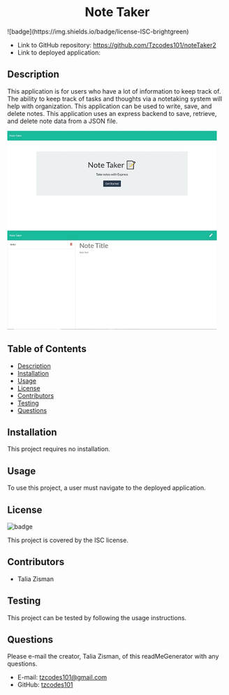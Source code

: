 <h1 align=center>Note Taker</h1>
![badge](https://img.shields.io/badge/license-ISC-brightgreen)

- Link to GitHub repository: https://github.com/Tzcodes101/noteTaker2
- Link to deployed application: 

## Description
This application is for users who have a lot of information to keep track of. The ability to keep track of tasks and thoughts via a notetaking system will help with organization. This application can be used to write, save, and delete notes. This application uses an express backend to save, retrieve, and delete note data from a JSON file.


![Getting Started](Screenshots/notetaker1.jpg)
![Getting Started](Screenshots/notetaker2.jpg)

## Table of Contents
- [Description](#Description)
- [Installation](#Installation)
- [Usage](#Usage)
- [License](#License)
- [Contributors](#Contributors)
- [Testing](#Testing)
- [Questions](#Questions)

## Installation
This project requires no installation.

## Usage
To use this project, a user must navigate to the deployed application. 

## License
![badge](https://img.shields.io/badge/license-ISC-brightgreen)

This project is covered by the ISC license.

## Contributors
- Talia Zisman

## Testing
This project can be tested by following the usage instructions.

## Questions
Please e-mail the creator, Talia Zisman, of this readMeGenerator with any questions.
- E-mail: tzcodes101@gmail.com
- GitHub: [tzcodes101](http://github.com/tzcodes101)